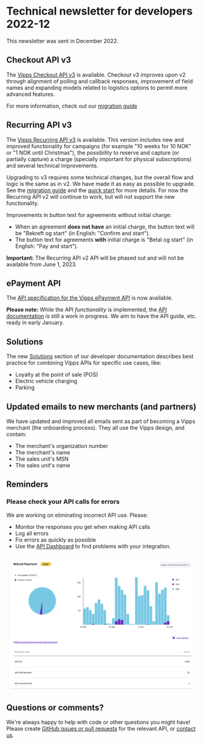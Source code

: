 <!-- START_METADATA
---
title: Technical newsletter for developers 2022-12
sidebar_label: 2022-12
sidebar_position: 267
pagination_next: null
pagination_prev: null
---
END_METADATA -->


# Technical newsletter for developers 2022-12

This newsletter was sent in December 2022.



## Checkout API v3

The [Vipps Checkout API v3](https://developer.vippsmobilepay.com/docs/APIs/checkout-api) is available. Checkout v3 improves upon v2 through alignment of polling and callback responses, improvement of field names and expanding models related to logistics options to permit more advanced features.

For more information, check out our [migration guide](https://developer.vippsmobilepay.com/docs/APIs/checkout-api/vipps-checkout-api-migration-v3)

## Recurring API v3

The
[Vipps Recurring API v3](https://developer.vippsmobilepay.com/docs/APIs/recurring-api)
is available. This version includes new and improved functionality for campaigns
(for example "10 weeks for 10 NOK" or "1 NOK until Christmas"),
the possibility to reserve and capture (or partially capture) a charge
(specially important for physical subscriptions) and several technical improvements.

Upgrading to v3 requires some technical changes, but the overall flow and logic
is the same as in v2. We have made it as easy as possible to upgrade.
See the
[migration guide](https://developer.vippsmobilepay.com/docs/APIs/recurring-api/v2-to-v3-migration-guide)
and the [quick start](https://developer.vippsmobilepay.com/docs/APIs/recurring-api/vipps-recurring-api-quick-start)
for more details. For now the Recurring API v2 will continue to work, but will not support the new functionality.

Improvements in button text for agreements without initial charge:
* When an agreement **does not have** an initial charge,
  the button text will be "Bekreft og start" (in English: "Confirm and start").
* The button text for agreements **with** initial charge is
  "Betal og start" (in English: "Pay and start").

**Important:** The Recurring API v2 API will be phased out and will not be available from June 1, 2023.

## ePayment API

The
[API specification for the Vipps ePayment API](https://developer.vippsmobilepay.com/api/epayment)
is now available.

**Please note:** While the API _functionality_ is implemented, the
[API documentation](https://developer.vippsmobilepay.com/docs/APIs/epayment-api)
is still a work in progress.
We aim to have the API guide, etc. ready in early January.

## Solutions

The new
[Solutions](https://developer.vippsmobilepay.com/docs/vipps-solutions)
section of our developer documentation describes best practice for
combining Vipps APIs for specific use cases, like:

* Loyalty at the point of sale (POS)
* Electric vehicle charging
* Parking

## Updated emails to new merchants (and partners)

We have updated and improved all emails sent as part of becoming a Vipps
merchant (the onboarding process). They all use the Vipps design, and
contain:

* The merchant's organization number
* The merchant's name
* The sales unit's MSN
* The sales unit's name

## Reminders

### Please check your API calls for errors

We are working on eliminating incorrect API use. Please:

* Monitor the responses you get when making API calls
* Log all errors
* Fix errors as quickly as possible
* Use the
  [API Dashboard](../developer-resources/api-dashboard.md)
  to find problems with your integration.

![API Dashboard example](images/2021-02-api-dashboard-example.png)

## Questions or comments?

We're always happy to help with code or other questions you might have!
Please create [GitHub issues or pull requests](https://github.com/vippsas)
for the relevant API,
or [contact us](https://developer.vippsmobilepay.com/docs/vipps-developers/contact).
